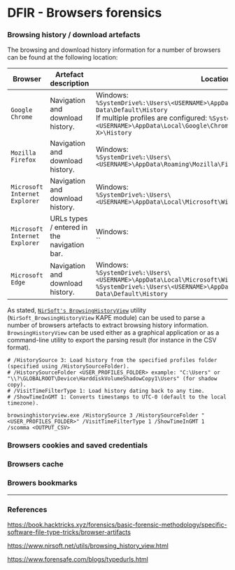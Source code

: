 # DFIR - Browsers forensics

### Browsing history / download artefacts

The browsing and download history information for a number of browsers can be
found at the following location:

| Browser | Artefact description | Location | Associated tooling |
|--------|----------------------|----------|--------------------|
| `Google Chrome` | Navigation and download history. | Windows: <br> `%SystemDrive%:\Users\<USERNAME>\AppData\Local\Google\Chrome\User Data\Default\History` <br> If multiple profiles are configured: `%SystemDrive%:\Users\<USERNAME>\AppData\Local\Google\Chrome\User Data\Profile <1 \| X>\History` | `BrowsingHistoryView` |
| `Mozilla Firefox` | Navigation and download history. | Windows: <br> `%SystemDrive%:\Users\<USERNAME>\AppData\Roaming\Mozilla\Firefox\Profiles\*\places.sqlite` | `BrowsingHistoryView` |
| `Microsoft Internet Explorer` | Navigation and download history. | Windows: <br> `%SystemDrive%:\Users\<USERNAME>\AppData\Local\Microsoft\Windows\WebCache\WebCacheV01.dat` | `BrowsingHistoryView` |
| `Microsoft Internet Explorer` | URLs types / entered in the navigation bar. | Windows: <br> `` | Registry viewer / parser (such as `RegistryExplorer`) |
| `Microsoft Edge` | Navigation and download history. | Windows: <br> `%SystemDrive%:\Users\<USERNAME>\AppData\Local\Microsoft\Windows\WebCache\WebCacheV01.dat` <br> `%SystemDrive%:\Users\<USERNAME>\AppData\Local\Microsoft\Edge\User Data\Default\History` | `BrowsingHistoryView` |

As stated,
[`NirSoft's BrowsingHistoryView`](https://www.nirsoft.net/utils/browsing_history_view.html)
utility (`NirSoft_BrowsingHistoryView` KAPE module) can be used to parse a
number of browsers artefacts to extract browsing history information.
`BrowsingHistoryView` can be used either as a graphical application or as a
command-line utility to export the parsing result (for instance in the CSV
format).

```
# /HistorySource 3: Load history from the specified profiles folder (specified using /HistorySourceFolder).
# /HistorySourceFolder <USER_PROFILES_FOLDER> example: "C:\Users" or "\\?\GLOBALROOT\Device\HarddiskVolumeShadowCopy1\Users" (for shadow copy).
# /VisitTimeFilterType 1: Load history dating back to any time.
# /ShowTimeInGMT 1: Converts timestamps to UTC-0 (default to the local timezone).

browsinghistoryview.exe /HistorySource 3 /HistorySourceFolder "<USER_PROFILES_FOLDER>" /VisitTimeFilterType 1 /ShowTimeInGMT 1 /scomma <OUTPUT_CSV>
```

### Browsers cookies and saved credentials

### Browsers cache

### Browers bookmarks

--------------------------------------------------------------------------------

### References

https://book.hacktricks.xyz/forensics/basic-forensic-methodology/specific-software-file-type-tricks/browser-artifacts

https://www.nirsoft.net/utils/browsing_history_view.html

https://www.forensafe.com/blogs/typedurls.html
